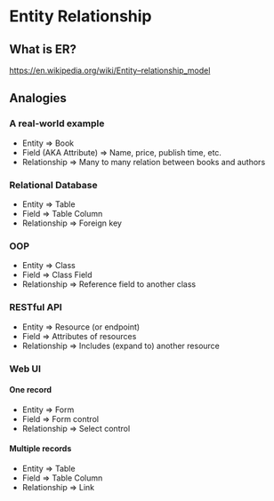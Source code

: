 # Entity Relationship

## What is ER?

https://en.wikipedia.org/wiki/Entity–relationship_model

## Analogies

### A real-world example

-   Entity => Book
-   Field (AKA Attribute) => Name, price, publish time, etc.
-   Relationship => Many to many relation between books and authors

### Relational Database

-   Entity => Table
-   Field => Table Column
-   Relationship => Foreign key

### OOP

-   Entity => Class
-   Field => Class Field
-   Relationship => Reference field to another class

### RESTful API

-   Entity => Resource (or endpoint)
-   Field => Attributes of resources
-   Relationship => Includes (expand to) another resource

### Web UI

#### One record

-   Entity => Form
-   Field => Form control
-   Relationship => Select control

#### Multiple records

-   Entity => Table
-   Field => Table Column
-   Relationship => Link
